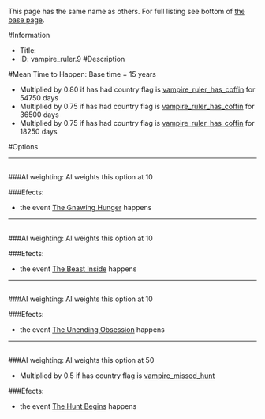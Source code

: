 This page has the same name as others. For full listing see bottom of [the base page](.md).

#Information
 - Title: 
 - ID: vampire_ruler.9
#Description

#Mean Time to Happen:
Base time = 15 years
 - Multiplied by 0.80 if has had country flag is [vampire_ruler_has_coffin](../flags/vampire_ruler_has_coffin.md) for 54750 days
 - Multiplied by 0.75 if has had country flag is [vampire_ruler_has_coffin](../flags/vampire_ruler_has_coffin.md) for 36500 days
 - Multiplied by 0.75 if has had country flag is [vampire_ruler_has_coffin](../flags/vampire_ruler_has_coffin.md) for 18250 days

#Options

___
##

###AI weighting:
AI weights this option at 10


###Efects:<ul><li>the event [The Gnawing Hunger](../events/the_gnawing_hunger.md) happens</li></ul>

___
##

###AI weighting:
AI weights this option at 10


###Efects:<ul><li>the event [The Beast Inside](../events/the_beast_inside.md) happens</li></ul>

___
##

###AI weighting:
AI weights this option at 10


###Efects:<ul><li>the event [The Unending Obsession](../events/the_unending_obsession.md) happens</li></ul>

___
##

###AI weighting:
AI weights this option at 50
 - Multiplied by 0.5 if has country flag is [vampire_missed_hunt](../flags/vampire_missed_hunt.md)


###Efects:<ul><li>the event [The Hunt Begins](../events/the_hunt_begins.md) happens</li></ul>
